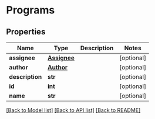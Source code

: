 # Programs

## Properties
Name | Type | Description | Notes
------------ | ------------- | ------------- | -------------
**assignee** | [**Assignee**](Assignee.md) |  | [optional] 
**author** | [**Author**](Author.md) |  | [optional] 
**description** | **str** |  | [optional] 
**id** | **int** |  | [optional] 
**name** | **str** |  | [optional] 

[[Back to Model list]](../README.md#documentation-for-models) [[Back to API list]](../README.md#documentation-for-api-endpoints) [[Back to README]](../README.md)

